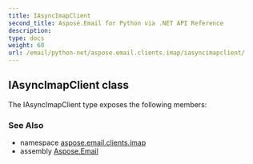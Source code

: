 ```yaml
---
title: IAsyncImapClient
second_title: Aspose.Email for Python via .NET API Reference
description: 
type: docs
weight: 60
url: /email/python-net/aspose.email.clients.imap/iasyncimapclient/
---
```


## IAsyncImapClient class



The IAsyncImapClient type exposes the following members:

### See Also

* namespace [aspose.email.clients.imap](/email/python-net/aspose.email.clients.imap/)
* assembly [Aspose.Email](/slides/python-net/)

